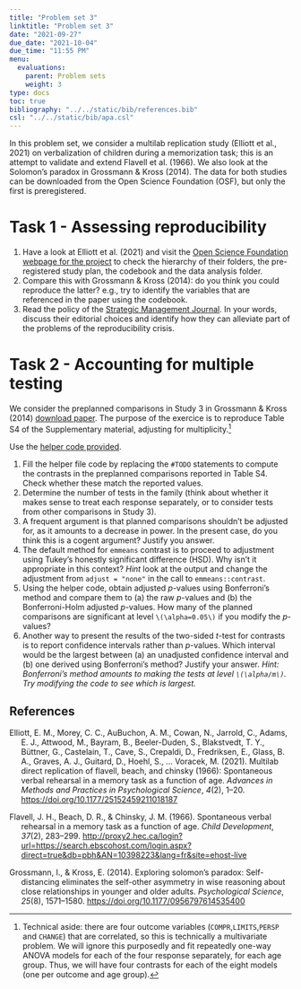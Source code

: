 ```yaml
---
title: "Problem set 3"
linktitle: "Problem set 3"
date: "2021-09-27"
due_date: "2021-10-04"
due_time: "11:55 PM"
menu:
  evaluations:
    parent: Problem sets
    weight: 3
type: docs
toc: true
bibliography: "../../static/bib/references.bib"
csl: "../../static/bib/apa.csl"
---
```


In this problem set, we consider a multilab replication study (Elliott et al., 2021) on verbalization of children during a memorization task; this is an attempt to validate and extend Flavell et al. (1966). We also look at the Solomon’s paradox in Grossmann & Kross (2014). The data for both studies can be downloaded from the Open Science Foundation (OSF), but only the first is preregistered.

# Task 1 - Assessing reproducibility

1.  Have a look at Elliott et al. (2021) and visit the [Open Science Foundation webpage for the project](https://osf.io/pn4rk/) to check the hierarchy of their folders, the pre-registered study plan, the codebook and the data analysis folder.
2.  Compare this with Grossmann & Kross (2014): do you think you could reproduce the latter? e.g., try to identify the variables that are referenced in the paper using the codebook.
3.  Read the policy of the [Strategic Management Journal](https://onlinelibrary.wiley.com/page/journal/10970266/homepage/forauthors.html). In your words, discuss their editorial choices and identify how they can alleviate part of the problems of the reproducibility crisis.

# Task 2 - Accounting for multiple testing

We consider the preplanned comparisons in Study 3 in Grossmann & Kross (2014) [download paper](https://journals.sagepub.com/stoken/default+domain/vIg5KBmaiJHKTXfUpXZK/full). The purpose of the exercice is to reproduce Table S4 of the Supplementary material, adjusting for multiplicity.[^1]

Use the [helper code provided](/evaluations/03-problem-set.R).

1.  Fill the helper file code by replacing the `#TODO` statements to compute the contrasts in the preplanned comparisons reported in Table S4. Check whether these match the reported values.
2.  Determine the number of tests in the family (think about whether it makes sense to treat each response separately, or to consider tests from other comparisons in Study 3).
3.  A frequent argument is that planned comparisons shouldn’t be adjusted for, as it amounts to a decrease in power. In the present case, do you think this is a cogent argument? Justify you answer.
4.  The default method for `emmeans` contrast is to proceed to adjustment using Tukey’s honestly significant difference (HSD). Why isn’t it appropriate in this context? *Hint* look at the output and change the adjustment from `adjust = "none"` in the call to `emmeans::contrast`.
5.  Using the helper code, obtain adjusted *p*-values using Bonferroni’s method and compare them to (a) the raw *p*-values and (b) the Bonferroni-Holm adjusted *p*-values. How many of the planned comparisons are significant at level `\(\alpha=0.05\)` if you modify the *p*-values?
6.  Another way to present the results of the two-sided *t*-test for contrasts is to report confidence intervals rather than *p*-values. Which interval would be the largest between (a) an unadjusted confidence interval and (b) one derived using Bonferroni’s method? Justify your answer. *Hint: Bonferroni’s method amounts to making the tests at level `\(\alpha/m\)`. Try modifying the code to see which is largest.*

## References

<div id="refs" class="references csl-bib-body hanging-indent" line-spacing="2">

<div id="ref-Elliot:2021" class="csl-entry">

Elliott, E. M., Morey, C. C., AuBuchon, A. M., Cowan, N., Jarrold, C., Adams, E. J., Attwood, M., Bayram, B., Beeler-Duden, S., Blakstvedt, T. Y., Büttner, G., Castelain, T., Cave, S., Crepaldi, D., Fredriksen, E., Glass, B. A., Graves, A. J., Guitard, D., Hoehl, S., … Voracek, M. (2021). Multilab direct replication of flavell, beach, and chinsky (1966): Spontaneous verbal rehearsal in a memory task as a function of age. *Advances in Methods and Practices in Psychological Science*, *4*(2), 1–20. <https://doi.org/10.1177/25152459211018187>

</div>

<div id="ref-Flavell:1966" class="csl-entry">

Flavell, J. H., Beach, D. R., & Chinsky, J. M. (1966). Spontaneous verbal rehearsal in a memory task as a function of age. *Child Development*, *37*(2), 283–299. <http://proxy2.hec.ca/login?url=https://search.ebscohost.com/login.aspx?direct=true&db=pbh&AN=10398223&lang=fr&site=ehost-live>

</div>

<div id="ref-Grossman:2014" class="csl-entry">

Grossmann, I., & Kross, E. (2014). Exploring solomon’s paradox: Self-distancing eliminates the self-other asymmetry in wise reasoning about close relationships in younger and older adults. *Psychological Science*, *25*(8), 1571–1580. <https://doi.org/10.1177/0956797614535400>

</div>

</div>

[^1]: 
    Technical aside: there are four outcome variables (`COMPR`,`LIMITS`,`PERSP` and `CHANGE`) that are correlated, so this is technically a multivariate problem. We will ignore this purposedly and fit repeatedly one-way ANOVA models for each of the four response separately, for each age group. Thus, we will have four contrasts for each of the eight models (one per outcome and age group).
